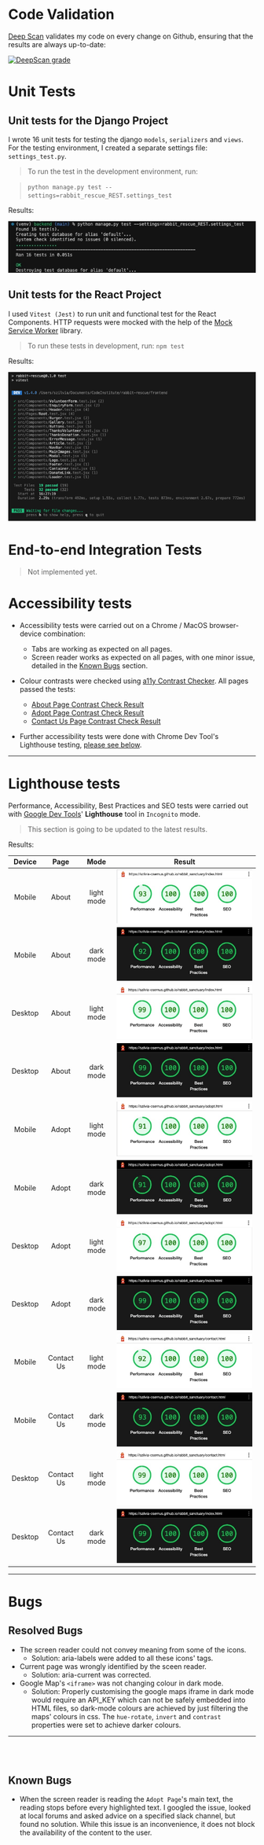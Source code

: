 # Code Validation

[Deep Scan](https://deepscan.io) validates my code on every change on Github, ensuring that the results are always up-to-date:

[![DeepScan grade](https://deepscan.io/api/teams/23376/projects/26637/branches/850426/badge/grade.svg)](https://deepscan.io/dashboard#view=project&tid=23376&pid=26637&bid=850426)

# Unit Tests

## Unit tests for the Django Project

I wrote 16 unit tests for testing the django `models`, `serializers` and `views`. For the testing environment, I created a separate settings file: `settings_test.py`.

> To run the test in the development environment, run:

> `python manage.py test --settings=rabbit_rescue_REST.settings_test`

Results:

![unit-tests-backend](testing-images/unit-tests-backend.jpeg)

## Unit tests for the React Project

I used `Vitest (Jest)` to run unit and functional test for the React Components. HTTP requests were mocked with the help of the [Mock Service Worker](https://mswjs.io/) library.

> To run these tests in development, run: 
> `npm test`

Results:

![vitest-results](testing-images/vitest-results.png)

# End-to-end Integration Tests

> Not implemented yet.


# Accessibility tests

* Accessibility tests were carried out on a Chrome / MacOS browser-device combination:

    * Tabs are working as expected on all pages.
    * Screen reader works as expected on all pages, with one minor issue, detailed in the [Known Bugs](#known-bugs) section.
* Colour contrasts were checked using [a11y Contrast Checker](https://color.a11y.com/Contrast/). All pages passed the tests:
    * [About Page Contrast Check Result](testing-images/a11y-contrast-about.pdf)
    * [Adopt Page Contrast Check Result](testing-images/a11y-contrast-adopt.pdf)
    * [Contact Us Page Contrast Check Result](testing-images/a11y-contrast-adopt.pdf)
* Further accessibility tests were done with Chrome Dev Tool's Lighthouse testing, [please see below](#lighthouse-tests).

- - -



# Lighthouse tests

Performance, Accessibility, Best Practices and SEO tests were carried out with [Google Dev Tools](https://developer.chrome.com/docs/devtools/)' **Lighthouse** tool in `Incognito` mode. 

> This section is going to be updated to the latest results.

Results:

| Device | Page | Mode | Result | 
| :---: | :---: | :---: | :---: |
| Mobile | About | light mode | ![Result-about-light-mobile](testing-images/lighthouse-about-light-mode-mobile.jpeg)|
| Mobile | About | dark mode | ![Result-about-dark-mobile](testing-images/lighthouse-about-dark-mode-mobile.jpeg)|
| Desktop | About | light mode | ![Result-about-light-desktop](testing-images/lighthouse-about-light-mode-desktop.jpeg)|
| Desktop | About | dark mode | ![Result-about-dark-desktop](testing-images/lighthouse-about-dark-mode-desktop.jpeg)|
| Mobile | Adopt | light mode | ![Result-adopt-light-mobile](testing-images/lighthouse-adopt-light-mode-mobile.jpeg)|
| Mobile | Adopt | dark mode | ![Result-adopt-dark-mobile](testing-images/lighthouse-adopt-dark-mode-mobile.jpeg)|
| Desktop | Adopt | light mode | ![Result-adopt-light-desktop](testing-images/lighthouse-adopt-light-mode-desktop.jpeg)|
| Desktop | Adopt | dark mode | ![Result-adopt-dark-desktop](testing-images/lighthouse-about-dark-mode-desktop.jpeg)|
| Mobile | Contact Us | light mode | ![Result-contact-light-mobile](testing-images/lighthouse-contact-light-mode-mobile.jpeg)|
| Mobile | Contact Us | dark mode | ![Result-contact-dark-mobile](testing-images/lighthouse-contact-dark-mode-mobile.jpeg)|
| Desktop | Contact Us | light mode | ![Result-contact-light-desktop](testing-images/lighthouse-contact-light-mode-desktop.jpeg)|
| Desktop | Contact Us | dark mode | ![Result-contact-dark-desktop](testing-images/lighthouse-about-dark-mode-desktop.jpeg)|


- - -

# Bugs

## Resolved Bugs

* The screen reader could not convey meaning from some of the icons. 
    * Solution: aria-labels were added to all these icons' tags.
* Current page was wrongly identified by the sceen reader.
    * Solution: aria-current was corrected.
* Google Map's `<iframe>` was not changing colour in dark mode.
    * Solution: Properly customising the google maps iframe in dark mode would require an API_KEY which can not be safely embedded into HTML files, so dark-mode colours are achieved by just filtering the maps' colours in css. The `hue-rotate`, `invert` and `contrast` properties were set to achieve darker colours.

- - -
<br><br>

## Known Bugs

* When the screen reader is reading the `Adopt Page`'s main text, the reading stops before every highlighted text. I googled the issue, looked at local forums and asked advice on a specified slack channel, but found no solution. While this issue is an inconvenience, it does not block the availability of the content to the user.


